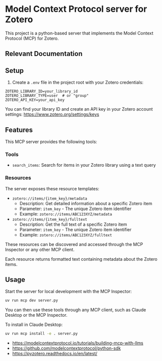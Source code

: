 # Model Context Protocol server for Zotero

This project is a python-based server that implements the Model Context Protocol
(MCP) for Zotero.

## Relevant Documentation
## Setup

1. Create a `.env` file in the project root with your Zotero credentials:

```
ZOTERO_LIBRARY_ID=your_library_id
ZOTERO_LIBRARY_TYPE=user  # or "group"
ZOTERO_API_KEY=your_api_key
```

You can find your library ID and create an API key in your Zotero account settings: https://www.zotero.org/settings/keys

## Features

This MCP server provides the following tools:
### Tools

- `search_items`: Search for items in your Zotero library using a text query
### Resources

The server exposes these resource templates:

- `zotero://items/{item_key}/metadata`
  - Description: Get detailed information about a specific Zotero item
  - Parameter: `item_key` - The unique Zotero item identifier
  - Example: `zotero://items/ABC123XYZ/metadata`
- `zotero://items/{item_key}/fulltext`
  - Description: Get the full text of a specific Zotero item
  - Parameter: `item_key` - The unique Zotero item identifier
  - Example: `zotero://items/ABC123XYZ/fulltext`

These resources can be discovered and accessed through the MCP Inspector or any other MCP client.

Each resource returns formatted text containing metadata about the Zotero items.

## Usage

Start the server for local development with the MCP Inspector:

```bash
uv run mcp dev server.py
```

You can then use these tools through any MCP client, such as Claude Desktop or the MCP Inspector.

To install in Claude Desktop:

```bash
uv run mcp install -e . server.py
```

- https://modelcontextprotocol.io/tutorials/building-mcp-with-llms
- https://github.com/modelcontextprotocol/python-sdk
- https://pyzotero.readthedocs.io/en/latest/
